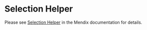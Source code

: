 # Selection Helper

Please see [Selection Helper](https://docs.mendix.com/appstore/widgets/selection-helper) in the Mendix documentation for details.
